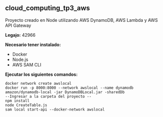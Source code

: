 ## cloud_computing_tp3_aws
Proyecto creado en Node utilizando AWS DynamoDB, AWS Lambda y AWS API Gateway

**Legajo:** 42966

**Necesario tener instalado:**

 - Docker
 - Node.js
 - AWS SAM CLI

**Ejecutar los siguientes comandos:**

    docker network create awslocal
    docker run -p 8000:8000 --network awslocal --name dynamodb amazon/dynamodb-local -jar DynamoDBLocal.jar -sharedDb
    --Ingresar a la carpeta del proyecto --
    npm install
    node CreateTable.js
    sam local start-api --docker-network awslocal
